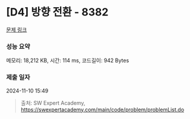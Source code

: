 # [D4] 방향 전환 - 8382 

[문제 링크](https://swexpertacademy.com/main/code/problem/problemDetail.do?contestProbId=AWyNQrCahHcDFAVP) 

### 성능 요약

메모리: 18,212 KB, 시간: 114 ms, 코드길이: 942 Bytes

### 제출 일자

2024-11-10 15:49



> 출처: SW Expert Academy, https://swexpertacademy.com/main/code/problem/problemList.do